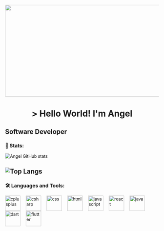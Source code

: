 <p align="center">
<img class="imagen" width="900px" height="300px" src="https://i.pinimg.com/originals/37/4a/9c/374a9ce6182b7a8aafd8c6ea6b698ff3.gif" />    
</p>

<h1 align="center"> > Hello World! I'm Angel </h1>

## Software Developer


### :trident: Stats:

![Angel GitHub stats](https://github-readme-stats.vercel.app/api?username=angelmora2004&theme=github_dark&show_icons=true\&rank_icon=github)

![Top Langs](https://github-readme-stats.vercel.app/api/top-langs/?username=angelmora2004&hide_progress=true&theme=github_dark)
---

### :hammer_and_wrench: Languages and Tools:

<img align="left" alt="cplusplus" width="50px" style="padding-right:15px;" src="https://cdn.jsdelivr.net/gh/devicons/devicon/icons/cplusplus/cplusplus-original.svg" />
<img align="left" alt="csharp" width="50px" style="padding-right:15px;" src="https://cdn.jsdelivr.net/gh/devicons/devicon/icons/csharp/csharp-original.svg" />
<img align="left" alt="css" width="50px" style="padding-right:15px;" src="https://cdn.jsdelivr.net/gh/devicons/devicon/icons/css3/css3-original.svg" />
<img align="left" alt="html" width="50px" style="padding-right:15px;" src="https://cdn.jsdelivr.net/gh/devicons/devicon/icons/html5/html5-original.svg" />
<img align="left" alt="javascript" width="50px" style="padding-right:15px;" src="https://cdn.jsdelivr.net/gh/devicons/devicon/icons/javascript/javascript-original.svg" />
<img align="left" alt="react" width="50px" style="padding-right:15px;" src="https://cdn.jsdelivr.net/gh/devicons/devicon/icons/react/react-original.svg" />
<img align="left" alt="java" width="50px" style="padding-right:15px;" src="https://cdn.jsdelivr.net/gh/devicons/devicon/icons/java/java-original-wordmark.svg" />
<img align="left" alt="dart" width="50px" style="padding-right:15px;" src="https://cdn.jsdelivr.net/gh/devicons/devicon/icons/dart/dart-original.svg" />
<img align="left" alt="flutter" width="50px" style="padding-right:15px;" src="https://cdn.jsdelivr.net/gh/devicons/devicon/icons/flutter/flutter-original.svg" />
          
          
          
          

<!--
**angelmora2004/angelmora2004** is a ✨ _special_ ✨ repository because its `README.md` (this file) appears on your GitHub profile.
![code](https://user-images.githubusercontent.com/105449326/178115022-ae86aa68-45ed-490d-8e93-2f0bc6789f00.PNG)
Here are some ideas to get you started:

- 🔭 I’m currently working on ...
- 🌱 I’m currently learning ...
- 👯 I’m looking to collaborate on ...
- 🤔 I’m looking for help with ...
- 💬 Ask me about ...
- 📫 How to reach me: ...
- 😄 Pronouns: ...
- ⚡ Fun fact: ...
-->

